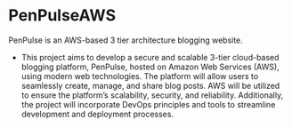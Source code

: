 # PenPulseAWS
PenPulse is an AWS-based 3 tier architecture blogging website.
- This project aims to develop a secure and scalable 3-tier cloud-based blogging platform, PenPulse, hosted on Amazon Web Services (AWS), using modern web technologies. The platform will allow users to seamlessly create, manage, and share blog posts. AWS will be utilized to ensure the platform’s scalability, security, and reliability. Additionally, the project will incorporate DevOps principles and tools to streamline development and deployment processes.
